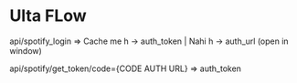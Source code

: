 # Ulta FLow

api/spotify_login => Cache me h -> auth_token | Nahi h -> auth_url (open in window)

api/spotify/get_token/code={CODE AUTH URL} => auth_token 



